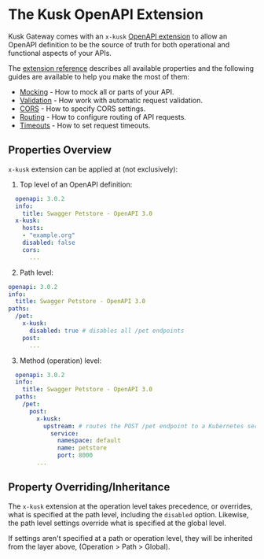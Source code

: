 # The Kusk OpenAPI Extension

Kusk Gateway comes with an `x-kusk` [OpenAPI extension](https://swagger.io/specification/#specification-extensions) to allow
an OpenAPI definition to be the source of truth for both operational and functional aspects of your APIs.

The [extension reference](../../reference/extension) describes all available properties and the following guides are 
available to help you make the most of them:

- [Mocking](mocking.md) - How to mock all or parts of your API.
- [Validation](validation.md) - How work with automatic request validation.
- [CORS](cors.md) - How to specify CORS settings.
- [Routing](routing.md) - How to configure routing of API requests.
- [Timeouts](timeouts.md) - How to set request timeouts.

## **Properties Overview**

`x-kusk` extension can be applied at (not exclusively):

1. Top level of an OpenAPI definition:
```yaml
  openapi: 3.0.2
  info:
    title: Swagger Petstore - OpenAPI 3.0
  x-kusk:
    hosts:
    - "example.org"
    disabled: false
    cors:
      ...
```

2. Path level:
```yaml
openapi: 3.0.2
info:
  title: Swagger Petstore - OpenAPI 3.0
paths:
  /pet:
    x-kusk:
      disabled: true # disables all /pet endpoints
    post:
      ...
```

3. Method (operation) level:
```yaml
  openapi: 3.0.2
  info:
    title: Swagger Petstore - OpenAPI 3.0
  paths:
    /pet:
      post:
        x-kusk:
          upstream: # routes the POST /pet endpoint to a Kubernetes service
            service:
              namespace: default
              name: petstore
              port: 8000
        ...
```

## **Property Overriding/Inheritance**

The `x-kusk` extension at the operation level takes precedence, or overrides, what is specified at the path level, including the `disabled` option.
Likewise, the path level settings override what is specified at the global level.

If settings aren't specified at a path or operation level, they will be inherited from the layer above, (Operation > Path > Global).
